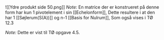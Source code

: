 ![[Ydre produkt side 50.png]]
*Note:* En matrice der er konstrueret på denne form har kun 1 pivotelement i sin [[Echelonform]], Dette resultere i at den har 1 [[Søjlerum(S(A))]] og n-1 [[Basis for Nulrum]], Som også vises i TØ 12.3

*Note:* Dette er vist til TØ opgave 4.5.